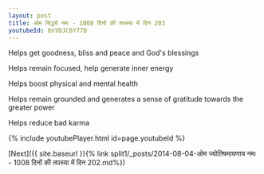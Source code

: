 ```yaml
---
layout: post
title: ओम सिद्धये नमः - 1008 दिनों की तपस्या में दिन 203
youtubeId: 8nYDJC6Y77Q
---
```

 
 
Helps get goodness, bliss and peace and God's blessings
 
Helps remain focused, help generate inner energy 
 
Helps boost physical and mental health 
 
Helps remain grounded and generates a sense of gratitude towards the greater power 
 
Helps reduce bad karma
 
 
 
 


{% include youtubePlayer.html id=page.youtubeId %}
 
[Next]({{ site.baseurl }}{% link  split1/_posts/2014-08-04-ओम ज्योतिषमायणाय नमः - 1008 दिनों की तपस्या में दिन 202.md%})
 
